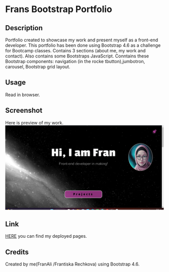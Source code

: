 # Frans Bootstrap Portfolio

## Description

Portfolio created to showcase my work and present myself as a front-end developer. This portfolio has been done using Bootstrap 4.6 as a challenge for Bootcamp classes.
Contains 3 sections (about me, my work and contact). Also contains some Bootstraps JavaScript.
Conntains these Bootstrap components: navigation (in the rocke tbutton),jumbotron, carousel, Bootstrap grid  layout.

## Usage

Read in browser.

## Screenshot
Here is preview of my work.
![Screenshot](images/Screenshot.jpg)

## Link
[HERE](https://frantiskaali.github.io/FransBootstrapPortfolio/) you can find my deployed pages.

## Credits
Created by me(FranAli /Frantiska Rechkova) using Bootstrap 4.6.
